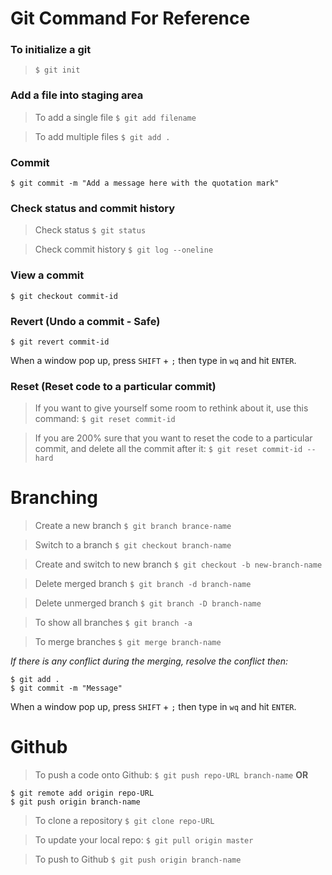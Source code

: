 # Git Command For Reference

### To initialize a git
> `$ git init`

### Add a file into staging area
> To add a single file
`$ git add filename`

> To add multiple files
`$ git add .`

### Commit
`$ git commit -m "Add a message here with the quotation mark"`

### Check status and commit history
> Check status
`$ git status`

> Check commit history
`$ git log --oneline`

### View a commit
`$ git checkout commit-id`

### Revert (Undo a commit - Safe)
`$ git revert commit-id`

When a window pop up, press `SHIFT` + `;` then type in `wq` and hit `ENTER`.

### Reset (Reset code to a particular commit)
> If you want to give yourself some room to rethink about it, use this command:
`$ git reset commit-id`

> If you are 200% sure that you want to reset the code to a particular commit, and delete all the commit after it:
`$ git reset commit-id --hard`

# Branching
> Create a new branch
`$ git branch brance-name`

> Switch to a branch
`$ git checkout branch-name`

> Create and switch to new branch
`$ git checkout -b new-branch-name`

> Delete merged branch
`$ git branch -d branch-name`

> Delete unmerged branch
`$ git branch -D branch-name`

> To show all branches
`$ git branch -a`

> To merge branches
`$ git merge branch-name`

*If there is any conflict during the merging, resolve the conflict then:*
```
$ git add .
$ git commit -m "Message"
```
When a window pop up, press ```SHIFT``` + ```;``` then type in ```wq``` and hit ```ENTER```.

# Github
> To push a code onto Github:
`$ git push repo-URL branch-name`
> **OR**
```
$ git remote add origin repo-URL
$ git push origin branch-name
```

> To clone a repository
`$ git clone repo-URL`

>To update your local repo:
`$ git pull origin master`

>To push to Github
`$ git push origin branch-name`
